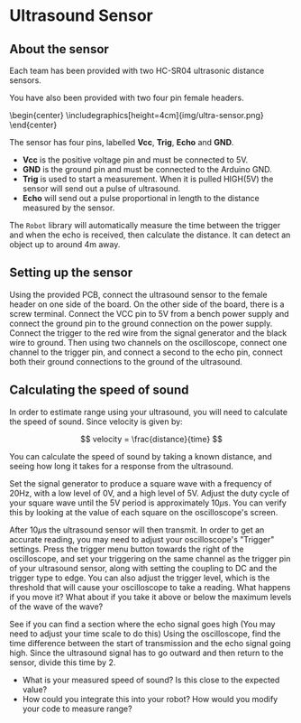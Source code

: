 # Ultrasound Sensor

## About the sensor

Each team has been provided with two HC-SR04 ultrasonic distance sensors.

You have also been provided with two four pin female headers.

\begin{center}  \includegraphics[height=4cm]{img/ultra-sensor.png} \end{center}

The sensor has four pins, labelled **Vcc**, **Trig**, **Echo** and **GND**.

* **Vcc** is the positive voltage pin and must be connected to 5V.
* **GND** is the ground pin and must be connected to the Arduino GND.
* **Trig** is used to start a measurement. When it is pulled HIGH(5V) the sensor will send out a pulse of ultrasound.
* **Echo** will send out a pulse proportional in length to the distance measured by the sensor.

The `Robot` library will automatically measure the time between the trigger and when the echo is received, then calculate the distance. It can detect an object up to around 4m away.

## Setting up the sensor

Using the provided PCB, connect the ultrasound sensor to the female header on one side of the board. On the other side of the board, there is a screw terminal. Connect the VCC pin to 5V from a bench power supply and connect the ground pin to the ground connection on the power supply. Connect the trigger to the red wire from the signal generator and the black wire to ground. Then using two channels on the oscilloscope, connect one channel to the trigger pin, and connect a second to the echo pin, connect both their ground connections to the ground of the ultrasound.

[docs]: https://docs.sourcebots.org

## Calculating the speed of sound

In order to estimate range using your ultrasound, you will need to calculate the speed of sound. Since velocity is given by:

$$ velocity = \frac{distance}{time} $$

You can calculate the speed of sound by taking a known distance, and seeing how long it takes for a response from the ultrasound. 

Set the signal generator to produce a square wave with a frequency of 20Hz, with a low level of 0V, and a high level of 5V. Adjust the duty cycle of your square wave until the 5V period is approximately 10$\mu$s. You can verify this by looking at the value of each square on the oscilloscope's screen.

After 10$\mu$s the ultrasound sensor will then transmit. In order to get an accurate reading, you may need to adjust your oscilloscope's "Trigger" settings. Press the trigger menu button towards the right of the oscilloscope, and set your triggering on the same channel as the trigger pin of your ultrasound sensor, along with setting the coupling to DC and the trigger type to edge. You can also adjust the trigger level, which is the threshold that will cause your oscilloscope to take a reading. What happens if you move it? What about if you take it above or below the maximum levels of the wave of the wave?

See if you can find a section where the echo signal goes high (You may need to adjust your time scale to do this)
Using the oscilloscope, find the time difference between the start of transmission and the echo signal going high. Since the ultrasound signal has to go outward and then return to the sensor, divide this time by 2.

- What is your measured speed of sound? Is this close to the expected value?
- How could you integrate this into your robot? How would you modify your code to measure range?
